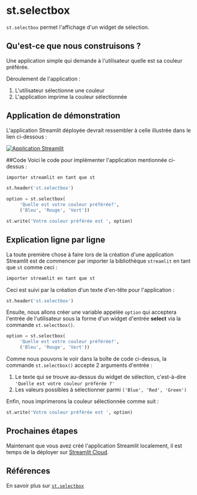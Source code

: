 # st.selectbox

`st.selectbox` permet l'affichage d'un widget de sélection.

## Qu'est-ce que nous construisons ?

Une application simple qui demande à l'utilisateur quelle est sa couleur préférée.

Déroulement de l'application :
1. L'utilisateur sélectionne une couleur
2. L'application imprime la couleur sélectionnée

## Application de démonstration
L'application Streamlit déployée devrait ressembler à celle illustrée dans le lien ci-dessous :

[![Application Streamlit](https://static.streamlit.io/badges/streamlit_badge_black_white.svg)](https://share.streamlit.io/dataprofessor/st.selectbox/)

##Code
Voici le code pour implémenter l'application mentionnée ci-dessus :
```python
importer streamlit en tant que st

st.header('st.selectbox')

option = st.selectbox(
     'Quelle est votre couleur préférée?',
     ('Bleu', 'Rouge', 'Vert'))

st.write('Votre couleur préférée est ', option)
```

## Explication ligne par ligne
La toute première chose à faire lors de la création d'une application Streamlit est de commencer par importer la bibliothèque `streamlit` en tant que `st` comme ceci :
```python
importer streamlit en tant que st
```

Ceci est suivi par la création d'un texte d'en-tête pour l'application :
```python
st.header('st.selectbox')
```

Ensuite, nous allons créer une variable appelée `option` qui acceptera l'entrée de l'utilisateur sous la forme d'un widget d'entrée **select** via la commande `st.selectbox()`.

```python
option = st.selectbox(
     'Quelle est votre couleur préférée?',
     ('Bleu', 'Rouge', 'Vert'))
```
Comme nous pouvons le voir dans la boîte de code ci-dessus, la commande `st.selectbox()` accepte 2 arguments d'entrée :
1. Le texte qui se trouve au-dessus du widget de sélection, c'est-à-dire `'Quelle est votre couleur préférée ?'`
2. Les valeurs possibles à sélectionner parmi `('Blue', 'Red', 'Green')`

Enfin, nous imprimerons la couleur sélectionnée comme suit :
```python
st.write('Votre couleur préférée est ', option)
```

## Prochaines étapes
Maintenant que vous avez créé l'application Streamlit localement, il est temps de la déployer sur [Streamlit Cloud](https://streamlit.io/cloud).

## Références
En savoir plus sur [`st.selectbox`](https://docs.streamlit.io/library/api-reference/widgets/st.selectbox)